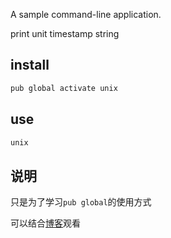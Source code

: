 A sample command-line application.

print unit timestamp string

## install

```bash
pub global activate unix
```

## use

```bash
unix
```

## 说明

只是为了学习`pub global`的使用方式

可以结合[博客](https://www.kikt.top/posts/flutter/dart/bin/pub-global/)观看

